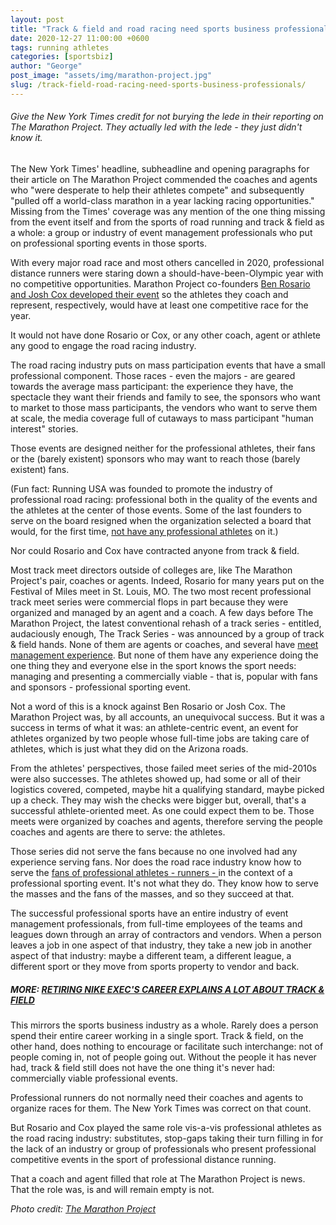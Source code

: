 ```yaml
---
layout: post
title: "Track & field and road racing need sports business professionals"
date: 2020-12-27 11:00:00 +0600
tags: running athletes
categories: [sportsbiz]
author: "George"
post_image: "assets/img/marathon-project.jpg"
slug: /track-field-road-racing-need-sports-business-professionals/
---
```

<h6>Give the New York Times credit for not burying the lede in their reporting on The Marathon Project. They actually led with the lede - they just didn't know it.</h6>

The New York Times' headline, subheadline and opening paragraphs for their article on The Marathon Project commended the coaches and agents who "were desperate to help their athletes compete" and subsequently "pulled off a world-class marathon in a year lacking racing opportunities." Missing from the Times' coverage was any mention of the one thing missing from the event itself and from the sports of road running and track & field as a whole: a group or industry of event management professionals who put on professional sporting events in those sports.

With every major road race and most others cancelled in 2020, professional distance runners were staring down a should-have-been-Olympic year with no competitive opportunities. Marathon Project co-founders [Ben Rosario and Josh Cox developed their event](https://www.nytimes.com/2020/12/21/sports/marathon-project-sara-hall-martin-hehir.html) so the athletes they coach and represent, respectively, would have at least one competitive race for the year.

It would not have done Rosario or Cox, or any other coach, agent or athlete any good to engage the road racing industry. 

The road racing industry puts on mass participation events that have a small professional component. Those races - even the majors - are geared towards the average mass participant: the experience they have, the spectacle they want their friends and family to see, the sponsors who want to market to those mass participants, the vendors who want to serve them at scale, the media coverage full of cutaways to mass participant "human interest" stories. 

Those events are designed neither for the professional athletes, their fans or the (barely existent) sponsors who may want to reach those (barely existent) fans. 

(Fun fact: Running USA was founded to promote the industry of professional road racing: professional both in the quality of the events and the athletes at the center of those events. Some of the last founders to serve on the board resigned when the organization selected a board that would, for the first time, [not have any professional athletes](https://runningusa.org/RUSA/about/Board_of_Directors/RUSA/About/Board_of_Directors.aspx?hkey=ecc39e7c-724c-4380-af2c-1da0d0f87c73) on it.)

Nor could Rosario and Cox have contracted anyone from track & field. 

Most track meet directors outside of colleges are, like The Marathon Project's pair, coaches or agents. Indeed, Rosario for many years put on the Festival of Miles meet in St. Louis, MO. The two most recent professional track meet series were commercial flops in part because they were organized and managed by an agent and a coach. A few days before The Marathon Project, the latest conventional rehash of a track series - entitled, audaciously enough, The Track Series - was announced by a group of track & field hands. None of them are agents or coaches, and several have [meet management experience](https://nalathletics.com/blog/2020/12/04/sketchy-basic-sponsorship-the-track-meet). But none of them have any experience doing the one thing they and everyone else in the sport knows the sport needs: managing and presenting a commercially viable - that is, popular with fans and sponsors - professional sporting event.

Not a word of this is a knock against Ben Rosario or Josh Cox. The Marathon Project was, by all accounts, an unequivocal success. But it was a success in terms of what it was: an athlete-centric event, an event for athletes organized by two people whose full-time jobs are taking care of athletes, which is just what they did on the Arizona roads.

From the athletes' perspectives, those failed meet series of the mid-2010s were also successes. The athletes showed up, had some or all of their logistics covered, competed, maybe hit a qualifying standard, maybe picked up a check. They may wish the checks were bigger but, overall, that's a successful athlete-oriented meet. As one could expect them to be. Those meets were organized by coaches and agents, therefore serving the people coaches and agents are there to serve: the athletes. 

Those series did not serve the fans because no one involved had any experience serving fans. Nor does the road race industry know how to serve the [fans of professional athletes - runners - ](https://nalathletics.com/blog/2020/12/15/eliud-kipchoge-fans-teach-american-pro-track-and-field-athletes) in the context of a professional sporting event. It's not what they do. They know how to serve the masses and the fans of the masses, and so they succeed at that.

The successful professional sports have an entire industry of event management professionals, from full-time employees of the teams and leagues down through an array of contractors and vendors. When a person leaves a job in one aspect of that industry, they take a new job in another aspect of that industry: maybe a different team, a different league, a different sport or they move from sports property to vendor and back. 

##### MORE: [RETIRING NIKE EXEC'S CAREER EXPLAINS A LOT ABOUT TRACK & FIELD](https://nalathletics.com/blog/2020/09/21/retiring-nike-exec-career-explains-track-and-field)

This mirrors the sports business industry as a whole. Rarely does a person spend their entire career working in a single sport. Track & field, on the other hand, does nothing to encourage or facilitate such interchange: not of people coming in, not of people going out. Without the people it has never had, track & field still does not have the one thing it's never had: commercially viable professional events.

Professional runners do not normally need their coaches and agents to organize races for them. The New York Times was correct on that count. 

But Rosario and Cox played the same role vis-a-vis professional athletes as the road racing industry: substitutes, stop-gaps taking their turn filling in for the lack of an industry or group of professionals who present professional competitive events in the sport of professional distance running.

That a coach and agent filled that role at The Marathon Project is news. That the role was, is and will remain empty is not.

<em>Photo credit: [The Marathon Project](https://www.facebook.com/marathonproj)

